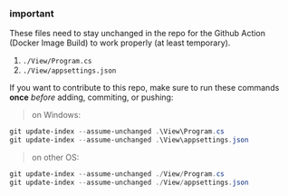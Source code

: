 ### important

These files need to stay unchanged in the repo for the Github Action (Docker Image Build) to work properly (at least temporary).

1. `./View/Program.cs`
2. `./View/appsettings.json`

If you want to contribute to this repo, make sure to run these commands **once** _before_ adding, commiting, or pushing:

> on Windows:
```powershell
git update-index --assume-unchanged .\View\Program.cs
git update-index --assume-unchanged .\View\appsettings.json
```
> on other OS:
```powershell
git update-index --assume-unchanged ./View/Program.cs
git update-index --assume-unchanged ./View/appsettings.json
```
